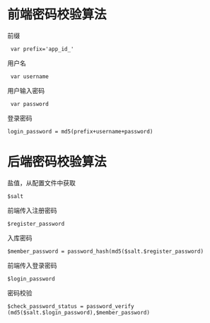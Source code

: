 # 前端密码校验算法 #


前缀
   
     var prefix='app_id_'
用户名
     
     var username

  用户输入密码

     var password

  登录密码

    login_password = md5(prefix+username+password)



# 后端密码校验算法 #
 
盐值，从配置文件中获取

    $salt
 
前端传入注册密码

    $register_password
 
入库密码

    $member_password = password_hash(md5($salt.$register_password)

前端传入登录密码

    $login_password
 
密码校验

    $check_password_status = password_verify (md5($salt.$login_password),$member_password)